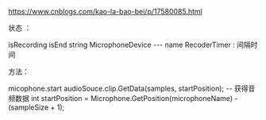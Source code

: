 
https://www.cnblogs.com/kao-la-bao-bei/p/17580085.html

状态 ：

isRecording
isEnd
string MicrophoneDevice --- name
RecoderTimer : 间隔时间


方法：

micophone.start
audioSouce.clip.GetData(samples, startPosition); -- 获得音频数据
int startPosition = Microphone.GetPosition(microphoneName) - (sampleSize + 1);

